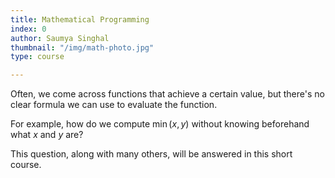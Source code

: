 ```yaml
---
title: Mathematical Programming
index: 0
author: Saumya Singhal
thumbnail: "/img/math-photo.jpg"
type: course

---
```


Often, we come across functions that achieve a certain value, but there's no clear formula we can use to evaluate the function.

For example, how do we compute  $\min(x,y)$  without knowing beforehand what  $x$  and  $y$  are?

This question, along with many others, will be answered in this short course.
<!--stackedit_data:
eyJoaXN0b3J5IjpbLTEzOTk0Njc5Ml19
-->
